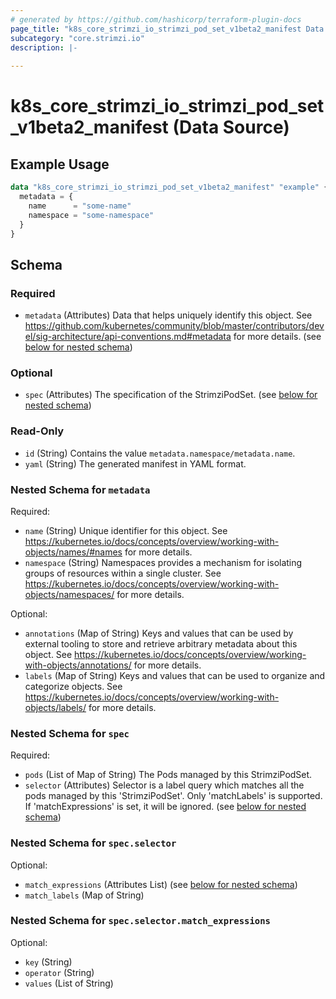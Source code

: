 ```yaml
---
# generated by https://github.com/hashicorp/terraform-plugin-docs
page_title: "k8s_core_strimzi_io_strimzi_pod_set_v1beta2_manifest Data Source - terraform-provider-k8s"
subcategory: "core.strimzi.io"
description: |-
  
---
```


# k8s_core_strimzi_io_strimzi_pod_set_v1beta2_manifest (Data Source)



## Example Usage

```terraform
data "k8s_core_strimzi_io_strimzi_pod_set_v1beta2_manifest" "example" {
  metadata = {
    name      = "some-name"
    namespace = "some-namespace"
  }
}
```

<!-- schema generated by tfplugindocs -->
## Schema

### Required

- `metadata` (Attributes) Data that helps uniquely identify this object. See https://github.com/kubernetes/community/blob/master/contributors/devel/sig-architecture/api-conventions.md#metadata for more details. (see [below for nested schema](#nestedatt--metadata))

### Optional

- `spec` (Attributes) The specification of the StrimziPodSet. (see [below for nested schema](#nestedatt--spec))

### Read-Only

- `id` (String) Contains the value `metadata.namespace/metadata.name`.
- `yaml` (String) The generated manifest in YAML format.

<a id="nestedatt--metadata"></a>
### Nested Schema for `metadata`

Required:

- `name` (String) Unique identifier for this object. See https://kubernetes.io/docs/concepts/overview/working-with-objects/names/#names for more details.
- `namespace` (String) Namespaces provides a mechanism for isolating groups of resources within a single cluster. See https://kubernetes.io/docs/concepts/overview/working-with-objects/namespaces/ for more details.

Optional:

- `annotations` (Map of String) Keys and values that can be used by external tooling to store and retrieve arbitrary metadata about this object. See https://kubernetes.io/docs/concepts/overview/working-with-objects/annotations/ for more details.
- `labels` (Map of String) Keys and values that can be used to organize and categorize objects. See https://kubernetes.io/docs/concepts/overview/working-with-objects/labels/ for more details.


<a id="nestedatt--spec"></a>
### Nested Schema for `spec`

Required:

- `pods` (List of Map of String) The Pods managed by this StrimziPodSet.
- `selector` (Attributes) Selector is a label query which matches all the pods managed by this 'StrimziPodSet'. Only 'matchLabels' is supported. If 'matchExpressions' is set, it will be ignored. (see [below for nested schema](#nestedatt--spec--selector))

<a id="nestedatt--spec--selector"></a>
### Nested Schema for `spec.selector`

Optional:

- `match_expressions` (Attributes List) (see [below for nested schema](#nestedatt--spec--selector--match_expressions))
- `match_labels` (Map of String)

<a id="nestedatt--spec--selector--match_expressions"></a>
### Nested Schema for `spec.selector.match_expressions`

Optional:

- `key` (String)
- `operator` (String)
- `values` (List of String)
